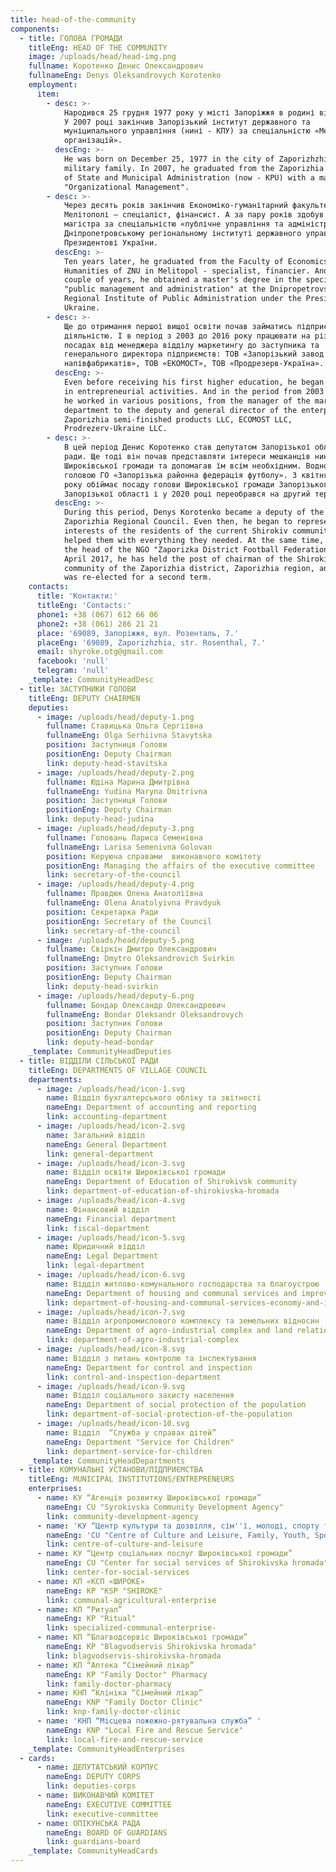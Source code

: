 ```yaml
---
title: head-of-the-community
components:
  - title: ГОЛОВА ГРОМАДИ
    titleEng: HEAD OF THE COMMUNITY
    image: /uploads/head/head-img.png
    fullname: Коротенко Денис Олександрович
    fullnameEng: Denys Oleksandrovych Korotenko
    employment:
      item:
        - desc: >-
            Народився 25 грудня 1977 року у місті Запоріжжя в родині військових.
            У 2007 році закінчив Запорізький інститут державного та
            муніципального управління (нині - КПУ) за спеціальністю «Менеджмент
            організацій».
          descEng: >-
            He was born on December 25, 1977 in the city of Zaporizhzhia in a
            military family. In 2007, he graduated from the Zaporizhia Institute
            of State and Municipal Administration (now - KPU) with a major in
            "Organizational Management".
        - desc: >-
            Через десять років закінчив Економіко-гуманітарний факультет ЗНУ у
            Мелітополі – спеціаліст, фінансист. А за пару років здобув ступінь
            магістра за спеціальністю «публічне управління та адміністрування» у
            Дніпропетровському регіональному інституті державного управління при
            Президентові України.
          descEng: >-
            Ten years later, he graduated from the Faculty of Economics and
            Humanities of ZNU in Melitopol - specialist, financier. And in a
            couple of years, he obtained a master's degree in the specialty
            "public management and administration" at the Dnipropetrovsk
            Regional Institute of Public Administration under the President of
            Ukraine.
        - desc: >-
            Ще до отримання першої вищої освіти почав займатись підприємницькою
            діяльністю. І в період з 2003 до 2016 року працювати на різних
            посадах від менеджера відділу маркетингу до заступника та
            генерального директора підприємств: ТОВ «Запорізький завод
            напівфабрикатів», ТОВ «ЕКОМОСТ», ТОВ «Продрезерв-Україна».
          descEng: >-
            Even before receiving his first higher education, he began to engage
            in entrepreneurial activities. And in the period from 2003 to 2016,
            he worked in various positions, from the manager of the marketing
            department to the deputy and general director of the enterprises:
            Zaporizhia semi-finished products LLC, ECOMOST LLC,
            Prodrezerv-Ukraine LLC.
        - desc: >-
            В цей період Денис Коротенко став депутатом Запорізької обласної
            ради. Ще тоді він почав представляти інтереси мешканців нинішньої
            Широківської громади та допомагав їм всім необхідним. Водночас став
            головою ГО «Запорізька районна федерація футболу». З квітня 2017
            року обіймає посаду голови Широківської громади Запорізького району,
            Запорізької області і у 2020 році переобрався на другий термін.
          descEng: >-
            During this period, Denys Korotenko became a deputy of the
            Zaporizhia Regional Council. Even then, he began to represent the
            interests of the residents of the current Shirokiv community and
            helped them with everything they needed. At the same time, he became
            the head of the NGO "Zaporizka District Football Federation". Since
            April 2017, he has held the post of chairman of the Shirokiv
            community of the Zaporizhia district, Zaporizhia region, and in 2020
            was re-elected for a second term.
    contacts:
      title: 'Контакти:'
      titleEng: 'Contacts:'
      phone1: +38 (067) 612 66 06
      phone2: +38 (061) 286 21 21
      place: '69089, Запоріжжя, вул. Розенталь, 7.'
      placeEng: '69089, Zaporizhzhia, str. Rosenthal, 7.'
      email: shyroke.otg@gmail.com
      facebook: 'null'
      telegram: 'null'
    _template: CommunityHeadDesc
  - title: ЗАСТУПНИКИ ГОЛОВИ
    titleEng: DEPUTY CHAIRMEN
    deputies:
      - image: /uploads/head/deputy-1.png
        fullname: Ставицька Ольга Сергіївна
        fullnameEng: Olga Serhiivna Stavytska
        position: Заступниця Голови
        positionEng: Deputy Chairman
        link: deputy-head-stavitska
      - image: /uploads/head/deputy-2.png
        fullname: Юдіна Марина Дмитрівна
        fullnameEng: Yudina Maryna Dmitrivna
        position: Заступниця Голови
        positionEng: Deputy Chairman
        link: deputy-head-judina
      - image: /uploads/head/deputy-3.png
        fullname: Головань Лариса Семенівна
        fullnameEng: Larisa Semenivna Golovan
        position: Керуюча справами  виконавчого комітету
        positionEng: Managing the affairs of the executive committee
        link: secretary-of-the-council
      - image: /uploads/head/deputy-4.png
        fullname: Правдюк Олена Анатоліївна
        fullnameEng: Olena Anatolyivna Pravdyuk
        position: Секретарка Ради
        positionEng: Secretary of the Council
        link: secretary-of-the-council
      - image: /uploads/head/deputy-5.png
        fullname: Свіркін Дмитро Олександрович
        fullnameEng: Dmytro Oleksandrovich Svirkin
        position: Заступник Голови
        positionEng: Deputy Chairman
        link: deputy-head-svirkin
      - image: /uploads/head/deputy-6.png
        fullname: Бондар Олександр Олександрович
        fullnameEng: Bondar Oleksandr Oleksandrovych
        position: Заступник Голови
        positionEng: Deputy Chairman
        link: deputy-head-bondar
    _template: CommunityHeadDeputies
  - title: ВІДДІЛИ СІЛЬСЬКОЇ РАДИ
    titleEng: DEPARTMENTS OF VILLAGE COUNCIL
    departments:
      - image: /uploads/head/icon-1.svg
        name: Відділ бухгалтерського обліку та звітності
        nameEng: Department of accounting and reporting
        link: accounting-department
      - image: /uploads/head/icon-2.svg
        name: Загальний відділ
        nameEng: General Department
        link: general-department
      - image: /uploads/head/icon-3.svg
        name: Відділ освіти Широківської громади
        nameEng: Department of Education of Shirokivsk community
        link: department-of-education-of-shirokivska-hromada
      - image: /uploads/head/icon-4.svg
        name: Фінансовий відділ
        nameEng: Financial department
        link: fiscal-department
      - image: /uploads/head/icon-5.svg
        name: Юридичний відділ
        nameEng: Legal Department
        link: legal-department
      - image: /uploads/head/icon-6.svg
        name: Відділ житлово-комунального господарства та благоустрою
        nameEng: Department of housing and communal services and improvement
        link: department-of-housing-and-communal-services-economy-and-improvement
      - image: /uploads/head/icon-7.svg
        name: Відділ агропромислового комплексу та земельних відносин
        nameEng: Department of agro-industrial complex and land relations
        link: department-of-agro-industrial-complex
      - image: /uploads/head/icon-8.svg
        name: Відділ з питань контролю та інспектування
        nameEng: Department for control and inspection
        link: control-and-inspection-department
      - image: /uploads/head/icon-9.svg
        name: Відділ соціального захисту населення
        nameEng: Department of social protection of the population
        link: department-of-social-protection-of-the-population
      - image: /uploads/head/icon-10.svg
        name: Відділ  “Служба у справах дітей”
        nameEng: Department "Service for Children"
        link: department-service-for-children
    _template: CommunityHeadDepartments
  - title: КОМУНАЛЬНІ УСТАНОВИ/ПІДПРИЄМСТВА
    titleEng: MUNICIPAL INSTITUTIONS/ENTREPRENEURS
    enterprises:
      - name: КУ “Агенція розвитку Широківської громади”
        nameEng: CU "Syrokivska Community Development Agency"
        link: community-development-agency
      - name: 'КУ “Центр культури та дозвілля, сім''ї, молоді, спорту та туризму”'
        nameEng: 'CU "Centre of Culture and Leisure, Family, Youth, Sports and Tourism"'
        link: centre-of-culture-and-leisure
      - name: КУ “Центр соціальних послуг Широківської громади”
        nameEng: CU "Center for social services of Shirokivska hromada"
        link: center-for-social-services
      - name: КП «КСП «ШИРОКЕ»
        nameEng: KP "KSP "SHIROKE"
        link: communal-agricultural-enterprise
      - name: КП “Ритуал”
        nameEng: KP "Ritual"
        link: specialized-communal-enterprise-
      - name: КП “Благводсервіс Широківської громади”
        nameEng: KP "Blagvodservis Shirokivska hromada"
        link: blagvodservis-shirokivska-hromada
      - name: КП “Аптека “Сімейний лікар”
        nameEng: KP "Family Doctor" Pharmacy
        link: family-doctor-pharmacy
      - name: КНП “Клініка “Сімейний лікар”
        nameEng: KNP "Family Doctor Clinic"
        link: knp-family-doctor-clinic
      - name: 'КНП “Місцева пожежно-рятувальна служба” '
        nameEng: KNP "Local Fire and Rescue Service"
        link: local-fire-and-rescue-service
    _template: CommunityHeadEnterprises
  - cards:
      - name: ДЕПУТАТСЬКИЙ КОРПУС
        nameEng: DEPUTY CORPS
        link: deputies-corps
      - name: ВИКОНАВЧИЙ КОМІТЕТ
        nameEng: EXECUTIVE COMMITTEE
        link: executive-committee
      - name: ОПІКУНСЬКА РАДА
        nameEng: BOARD OF GUARDIANS
        link: guardians-board
    _template: CommunityHeadCards
---
```














